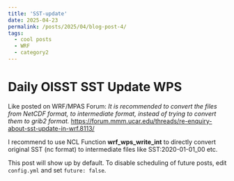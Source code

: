 ```yaml
---
title: 'SST-update'
date: 2025-04-23
permalink: /posts/2025/04/blog-post-4/
tags:
  - cool posts
  - WRF
  - category2
---
```


# Daily OISST SST Update WPS
Like posted on WRF/MPAS Forum: *It is recommended to convert the files from NetCDF format, to intermediate format, instead of trying to convert them to grib2 format.*
<https://forum.mmm.ucar.edu/threads/re-enquiry-about-sst-update-in-wrf.8113/><br>

I recommend to use NCL Function **wrf_wps_write_int** to directly convert original SST (nc format) to intermediate files like SST:2020-01-01_00 etc.


This post will show up by default. To disable scheduling of future posts, edit `config.yml` and set `future: false`. 
